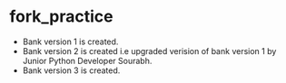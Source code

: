 # fork_practice

- Bank version 1 is created. 
- Bank version 2 is created i.e upgraded verision of bank version 1 by Junior Python Developer Sourabh.
- Bank version 3 is created.